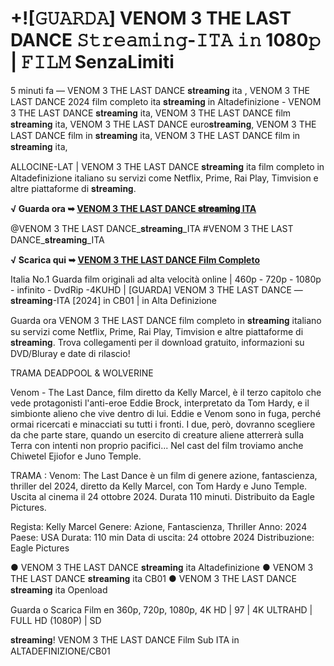 # +![𝙶𝚄𝙰𝚁𝙳𝙰] VENOM 3 THE LAST DANCE 𝚂𝚝𝚛𝚎𝚊𝚖𝚒𝚗𝚐-𝙸𝚃𝙰 𝚒𝚗 1080𝚙 | 𝙵𝙸𝙻𝙼 SenzaLimiti

5 minuti fa — VENOM 3 THE LAST DANCE 𝐬𝐭𝐫𝐞𝐚𝐦𝐢𝐧𝐠 ita , VENOM 3 THE LAST DANCE 2024 film completo ita 𝐬𝐭𝐫𝐞𝐚𝐦𝐢𝐧𝐠 in Altadefinizione - VENOM 3 THE LAST DANCE 𝐬𝐭𝐫𝐞𝐚𝐦𝐢𝐧𝐠 ita, VENOM 3 THE LAST DANCE film 𝐬𝐭𝐫𝐞𝐚𝐦𝐢𝐧𝐠 ita, VENOM 3 THE LAST DANCE euro𝐬𝐭𝐫𝐞𝐚𝐦𝐢𝐧𝐠, VENOM 3 THE LAST DANCE film in 𝐬𝐭𝐫𝐞𝐚𝐦𝐢𝐧𝐠 ita, VENOM 3 THE LAST DANCE film in 𝐬𝐭𝐫𝐞𝐚𝐦𝐢𝐧𝐠 ita,

ALLOCINE-LAT | VENOM 3 THE LAST DANCE 𝐬𝐭𝐫𝐞𝐚𝐦𝐢𝐧𝐠 ita film completo in Altadefinizione italiano su servizi come Netflix, Prime, Rai Play, Timvision e altre piattaforme di 𝐬𝐭𝐫𝐞𝐚𝐦𝐢𝐧𝐠.

**√ Guarda ora ➥ [VENOM 3 THE LAST DANCE 𝐬𝐭𝐫𝐞𝐚𝐦𝐢𝐧𝐠 ITA](https://cutt.ly/yeDBn8Uw)**

@VENOM 3 THE LAST DANCE_𝐬𝐭𝐫𝐞𝐚𝐦𝐢𝐧𝐠_ITA #VENOM 3 THE LAST DANCE_𝐬𝐭𝐫𝐞𝐚𝐦𝐢𝐧𝐠_ITA

**√ Scarica qui ➥ [VENOM 3 THE LAST DANCE Film Completo](https://cutt.ly/yeDBn8Uw)**

Italia No.1 Guarda film originali ad alta velocità online | 460p - 720p - 1080p - infinito - DvdRip -4KUHD | [GUARDA] VENOM 3 THE LAST DANCE — 𝐬𝐭𝐫𝐞𝐚𝐦𝐢𝐧𝐠-ITA [2024] in CB01 | in Alta Definizione

Guarda ora VENOM 3 THE LAST DANCE film completo in 𝐬𝐭𝐫𝐞𝐚𝐦𝐢𝐧𝐠 italiano su servizi come Netflix, Prime, Rai Play, Timvision e altre piattaforme di 𝐬𝐭𝐫𝐞𝐚𝐦𝐢𝐧𝐠. Trova collegamenti per il download gratuito, informazioni su DVD/Bluray e date di rilascio!

TRAMA DEADPOOL & WOLVERINE

Venom - The Last Dance, film diretto da Kelly Marcel, è il terzo capitolo che vede protagonisti l'anti-eroe Eddie Brock, interpretato da Tom Hardy, e il simbionte alieno che vive dentro di lui. Eddie e Venom sono in fuga, perché ormai ricercati e minacciati su tutti i fronti. I due, però, dovranno scegliere da che parte stare, quando un esercito di creature aliene atterrerà sulla Terra con intenti non proprio pacifici...
Nel cast del film troviamo anche Chiwetel Ejiofor e Juno Temple.

TRAMA : Venom: The Last Dance è un film di genere azione, fantascienza, thriller del 2024, diretto da Kelly Marcel, con Tom Hardy e Juno Temple. Uscita al cinema il 24 ottobre 2024. Durata 110 minuti. Distribuito da Eagle Pictures.

Regista: Kelly Marcel
Genere: Azione, Fantascienza, Thriller
Anno: 2024
Paese: USA
Durata: 110 min
Data di uscita: 24 ottobre 2024
Distribuzione: Eagle Pictures

● VENOM 3 THE LAST DANCE 𝐬𝐭𝐫𝐞𝐚𝐦𝐢𝐧𝐠 ita Altadefinizione
● VENOM 3 THE LAST DANCE 𝐬𝐭𝐫𝐞𝐚𝐦𝐢𝐧𝐠 ita CB01
● VENOM 3 THE LAST DANCE 𝐬𝐭𝐫𝐞𝐚𝐦𝐢𝐧𝐠 ita Openload

Guarda o Scarica Film en 360p, 720p, 1080p, 4K HD | 97 | 4K ULTRAHD | FULL HD (1080P) | SD

𝐬𝐭𝐫𝐞𝐚𝐦𝐢𝐧𝐠! VENOM 3 THE LAST DANCE Film Sub ITA in ALTADEFINIZIONE/CB01
